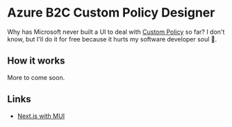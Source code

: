 # Azure B2C Custom Policy Designer

Why has Microsoft never built a UI to deal with [Custom Policy](https://docs.microsoft.com/en-us/azure/active-directory-b2c/custom-policy-overview) so far? I don't know, but I'll do it for free because it hurts my software developer soul 😬.

## How it works

More to come soon.

## Links

- [Next.js with MUI](https://github.com/mui-org/material-ui/tree/master/examples/nextjs)
